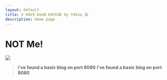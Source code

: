 ```yaml
---
layout: default
title: U H4V∃ beeN H4CK∃D by Y4h1a 😋
description: Home page
---
```

# NOT Me!
![](https://i.ibb.co/7VRm7cM/srrt.png)

> **i've found a basic blog on port 8080**
 **i've found a basic blog on port 8080**
